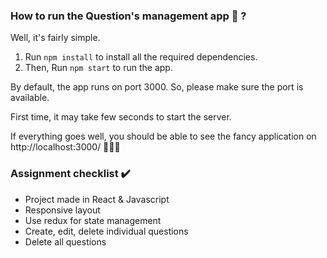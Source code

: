 ### How to run the Question's management app 🌈 ?
Well, it's fairly simple.

1. Run `npm install` to install all the required dependencies.
2. Then, Run `npm start` to run the app.

By default, the app runs on port 3000. So, please make sure the port is available.

First time, it may take few seconds to start the server.

If everything goes well, you should be able to see the fancy application on http://localhost:3000/
🦄🎉🚀

### Assignment checklist ✔️

* Project made in React & Javascript 
* Responsive layout 
* Use redux for state management 
* Create, edit, delete individual questions 
* Delete all questions 

